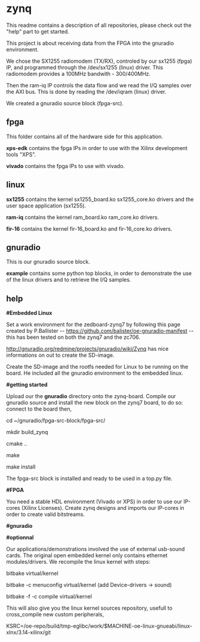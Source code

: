 zynq
====
This readme contains a description of all repositories, please check out the "help" part to get started. 

This project is about receiving data from the FPGA into the gnuradio environment.

We chose the SX1255 radiomodem (TX/RX), controled by our sx1255 (fpga) IP, and programmed
through the /dev/sx1255 (linux) driver. This radiomodem provides a 100MHz bandwith - 300/400MHz.

Then the ram-iq IP controls the data flow and we read the I/Q samples over the AXI bus. This is done
by reading the /dev/iqram (linux) driver.

We created a gnuradio source block (fpga-src).

fpga
------
This folder contains all of the hardware side for this application.

**xps-edk** contains the fpga IPs in order to use with
the Xilinx development tools "XPS".

**vivado** contains the fpga IPs to use with vivado.

linux
------

**sx1255** contains the kernel sx1255\_board.ko  sx1255\_core.ko drivers and the user space application (sx1255).

**ram-iq** contains the kernel ram\_board.ko ram\_core.ko drivers.

**fir-16** contains the kernel fir-16\_board.ko and fir-16\_core.ko drivers.


gnuradio
------
This is our gnuradio source block.

**example** contains some python top blocks, in order to demonstrate the use of the linux drivers and
to retrieve the I/Q samples.


help
-------------
**#Embedded Linux**

Set a work environment for the zedboard-zynq7 by following this page created by P.Ballister --
https://github.com/balister/oe-gnuradio-manifest -- this has been tested on both the zynq7 and the zc706.

http://gnuradio.org/redmine/projects/gnuradio/wiki/Zynq has nice informations on out to create the SD-image.

Create the SD-image and the rootfs needed for Linux to be running on the board. He included all the
gnuradio environment to the embedded linux.

**#getting started**

Upload our the **gnuradio** directory onto the zynq-board.
Compile our gnuradio source and install the new block on the zynq7 board, to do so: connect to the board then,


cd ~/gnuradio/fpga-src-block/fpga-src/

mkdir build\_zynq 

cmake .. 

make 

make install 

The fpga-src block is installed and ready to be used in a top.py file.

**#FPGA**

You need a stable HDL environment (Vivado or XPS) in order to use our IP-cores (Xilinx Licenses).
Create zynq designs and imports our IP-cores in order to create valid bitstreams.

**#gnuradio**

**#optionnal**

Our applications/demonstrations involved the use of external usb-sound cards.
The original open embedded kernel only contains ethernet modules/drivers.
We recompile the linux kernel with steps:

bitbake virtual/kernel

bitbake -c menuconfig virtual/kernel (add Device-drivers -> sound)

bitbake -f -c compile virtual/kernel

This will also give you the linux kernel sources repository, usefull to cross\_compile new custom peripherals,

KSRC=/oe-repo/build/tmp-eglibc/work/$MACHINE-oe-linux-gnueabi/linux-xlnx/3.14-xilinx/git


